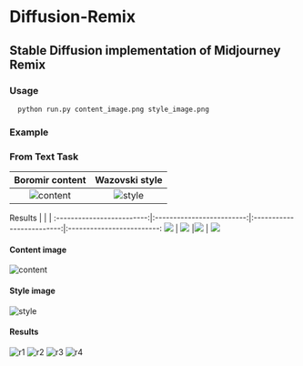 # Diffusion-Remix
## Stable Diffusion implementation of Midjourney Remix

### Usage

```python3
  python run.py content_image.png style_image.png
```

### Example

### From Text Task

Boromir content            | Wazovski style
:-------------------------:|:-------------------------:
![content](imgs/bor.png)   |![style](imgs/waz.png)
             

Results                    |                           |                           |
:-------------------------:|:-------------------------:|:-------------------------:|:-------------------------:
![](imgs/borowaz1.png)     |  ![](imgs/borowaz2.png)   |![](imgs/borowaz3.png)     | ![](imgs/borowaz4.png)

#### Content image
![content](imgs/14917915-medium_jpg.jpeg)

#### Style image
![style](imgs/wazovski.png)

#### Results
![r1](imgs/1.png)
![r2](imgs/2.png)
![r3](imgs/3.png)
![r4](imgs/4.png)
